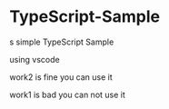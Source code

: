 # TypeScript-Sample
s simple TypeScript Sample

using vscode

work2 is fine you can use it

work1 is bad you can not use it
